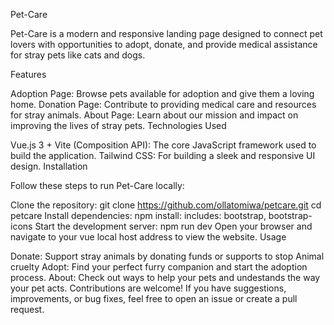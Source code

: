 Pet-Care

Pet-Care is a modern and responsive landing page designed to connect pet lovers with opportunities to adopt, donate, and provide medical assistance for stray pets like cats and dogs.

Features

Adoption Page: Browse pets available for adoption and give them a loving home. 
Donation Page: Contribute to providing medical care and resources for stray animals. 
About Page: Learn about our mission and impact on improving the lives of stray pets. Technologies Used

Vue.js 3 + Vite (Composition API): The core JavaScript framework used to build the application. Tailwind CSS: For building a sleek and responsive UI design. Installation

  Follow these steps to run Pet-Care locally:

Clone the repository: git clone https://github.com/ollatomiwa/petcare.git
cd petcare
Install dependencies: npm install: includes: bootstrap, bootstrap-icons
Start the development server: npm run dev
Open your browser and navigate to your vue local host address to view the website. Usage

Donate: Support stray animals by donating funds or supports to stop Animal cruelty 
Adopt: Find your perfect furry companion and start the adoption process. 
About: Check out ways to help your pets and undestands the way your pet acts.
Contributions are welcome! If you have suggestions, improvements, or bug fixes, feel free to open an issue or create a pull request.
